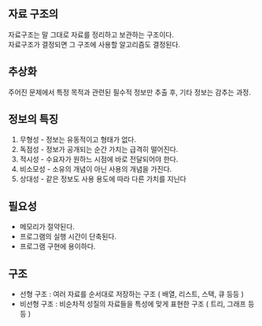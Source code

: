 ## 자료 구조의

자료구조는 말 그대로 자료를 정리하고 보관하는 구조이다.  
자료구조가 결정되면 그 구조에 사용할 알고리즘도 결정된다.

## 추상화
주어진 문제에서 특정 목적과 관련된 필수적 정보만 추출 후, 기타 정보는 감추는 과정.

## 정보의 특징
1. 무형성 - 정보는 유동적이고 형태가 없다.
2. 독점성 - 정보가 공개되는 순간 가치는 급격히 떨어진다.
3. 적시성 - 수요자가 원하느 시점에 바로 전달되어야 한다.
4. 비소모성 - 소유의 개념이 아닌 사용의 개념을 가진다.
5. 상대성 - 같은 정보도 사용 용도에 따라 다른 가치를 지닌다

## 필요성
- 메모리가 절약된다.
- 프로그램의 실행 시간이 단축된다.
- 프로그램 구현에 용이하다.

## 구조
- 선형 구조 : 여러 자료를 순서대로 저장하는 구조 ( 배열, 리스트, 스택, 큐 등등 )
- 비선형 구조 : 비순차적 성질의 자료들을 특성에 맞게 표현한 구조 ( 트리, 그래프 등등 )